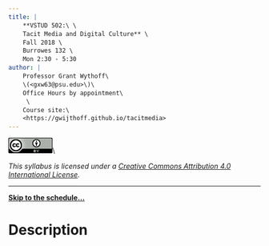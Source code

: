 ```yaml
---
title: |
    **VSTUD 502:\ \
    Tacit Media and Digital Culture** \
    Fall 2018 \
    Burrowes 132 \
    Mon 2:30 - 5:30
author: |
    Professor Grant Wythoff\
    \(<gxw63@psu.edu>\)\
    Office Hours by appointment\
     \
    Course site:\
    <https://gwijthoff.github.io/tacitmedia>
---
```


![](assets/images/cc-by.png)\

*This syllabus is licensed under a [Creative Commons Attribution 4.0 International License](http://creativecommons.org/licenses/by/4.0/).*

* * * * * *

[**Skip to the schedule…**](#schedule)

Description
============
